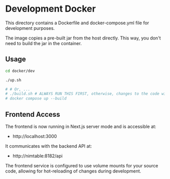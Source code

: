 # Development Docker

This directory contains a Dockerfile and docker-compose.yml file for development purposes.

The image copies a pre-built jar from the host directly.
This way, you don't need to build the jar in the container.

## Usage

```bash
cd docker/dev

./up.sh

# # Or, ...
# ./build.sh # ALWAYS RUN THIS FIRST, otherwise, changes to the code will not be reflected
# docker compose up --build
```

## Frontend Access

The frontend is now running in Next.js server mode and is accessible at:

- http://localhost:3000

It communicates with the backend API at:

- http://nimtable:8182/api

The frontend service is configured to use volume mounts for your source code, allowing for hot-reloading of changes during development.
